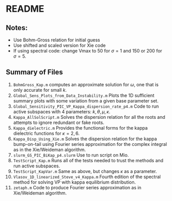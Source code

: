 # README

## Notes:
- Use Bohm-Gross relation for initial guess
- Use shifted and scaled version for Xie code
- If using spectral code: change Vmax to 50 for $\sigma=1$ and 150 or 200 for $\sigma=5$.

## Summary of Files
1. `BohmGross_Kap.m` computes an approximate solution for $\omega$, one that is only accurate for small $k$.
1. `Global_Sens_Plots_from_Data_Instability.m` Plots the 1D sufficient summary plots with some variation from a given base parameter set. 
2. `Global_Sensitivity_PIC_VP_Kappa_dispersion_rate_p4.m` Code to run active subspaces with 4 parameters: $k,\theta,\mu,\kappa$.
3. `Kappa_AllSolScript.m` Solves the dispersion relation for all the roots and attempts to ignore redundant or fake roots.
3. `Kappa_dielectric.m` Provides the functional forms for the kappa dielectric functions for $\kappa=2,6$.
3. `Kappa_Disp_Using_Xie.m` Solves the dispersion relation for the kappa bump-on-tail using Fourier series approximation for the complex integral as in the Xie/Weideman algorithm.
7. `slurm_GS_PIC_BiKap_p4.slurm` Use to run script on Mio.
5. `TestScript_Kap.m` Runs all of the tests needed to trust the methods and run active subspaces.
6. `TestScript_KapVar.m` Same as above, but changes $\kappa$ as a parameter.
6. `Vlasov_1D_linearized_Steve_v4_Kappa.m` Fourth edition of the spectral method for solving VP with kappa equilibrium distribution.
8. `zetaph.m` Code to produce Fourier series approximation as in Xie/Weideman algorithm.

